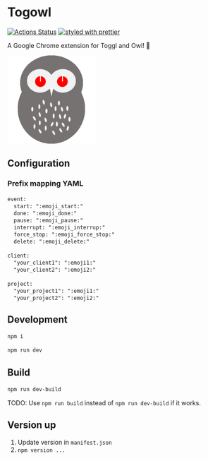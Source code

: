 # Togowl

[![Actions Status](https://github.com/tadashi-aikawa/togowl/workflows/Tests/badge.svg)](https://github.com/tadashi-aikawa/togowl/actions)
[![styled with prettier](https://img.shields.io/badge/styled_with-prettier-ff69b4.svg)](https://github.com/prettier/prettier)

A Google Chrome extension for Toggl and Owl! :owl:

<img src="./public/icon.png" width=200 />

## Configuration

### Prefix mapping YAML

```
event:
  start: ":emoji_start:"
  done: ":emoji_done:"
  pause: ":emoji_pause:"
  interrupt: ":emoji_interrup:"
  force_stop: ":emoji_force_stop:"
  delete: ":emoji_delete:"

client:
  "your_client1": ":emoji1:"
  "your_client2": ":emoji2:"

project:
  "your_project1": ":emoji1:"
  "your_project2": ":emoji2:"
```

## Development

```bash
npm i
```

```bash
npm run dev
```

## Build

```bash
npm run dev-build
```

TODO: Use `npm run build` instead of `npm run dev-build` if it works.

## Version up

1. Update version in `manifest.json`
2. `npm version ...`
